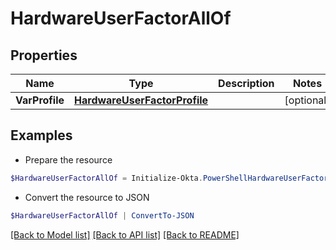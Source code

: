 # HardwareUserFactorAllOf
## Properties

Name | Type | Description | Notes
------------ | ------------- | ------------- | -------------
**VarProfile** | [**HardwareUserFactorProfile**](HardwareUserFactorProfile.md) |  | [optional] 

## Examples

- Prepare the resource
```powershell
$HardwareUserFactorAllOf = Initialize-Okta.PowerShellHardwareUserFactorAllOf  -VarProfile null
```

- Convert the resource to JSON
```powershell
$HardwareUserFactorAllOf | ConvertTo-JSON
```

[[Back to Model list]](../README.md#documentation-for-models) [[Back to API list]](../README.md#documentation-for-api-endpoints) [[Back to README]](../README.md)

